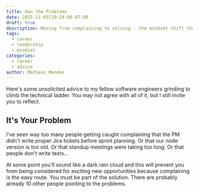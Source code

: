 ```yaml
---
title: Own the Problems
date: 2025-11-05T19:24:06-07:00
draft: true
description: Moving from complaining to solving - the mindset shift that unlocks opportunities
tags:
  - career
  - leadership
  - mindset
categories:
  - career
  - advice
author: Matheus Mendes
---
```


Here's some unsolicited advice to my fellow software engineers grinding to climb the technical ladder. You may not agree with all of it, but I still invite you to reflect.

## It's Your Problem

I've seen way too many people getting caught complaining that the PM didn't write proper Jira tickets before sprint planning. Or that our node version is too old. Or that standup meetings were taking too long. Or that people don't write tests...

At some point you'll sound like a dark rain cloud and this will prevent you from being considered for exciting new opportunities because complaining is the easy route. You must be part of the solution. There are probably already 10 other people pointing to the problems.
